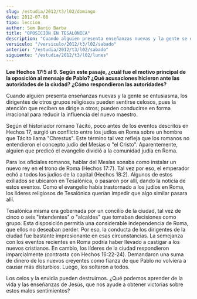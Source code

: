 ```yaml
---
slug: /estudia/2012/t3/l02/domingo
date: 2012-07-08
tipo: leccion
author: Sem Dario Barba
title: "OPOSICIÓN EN TESALÓNICA"
description: "Cuando alguien presenta enseñanzas nuevas y la gente se entusiasma, los  dirigentes de otros grupos religiosos pueden sentirse celosos, pues la atención  que reciben se dirige a otros; pueden conducirse en forma irracional para  reducir la influencia del nuevo maestro."
versiculo: "/versiculo/2012/t3/l02/sabado"
anterior: "/estudia/2012/t3/l02/sabado"
siguiente: "/estudia/2012/t3/l02/lunes"
---
```


**Lee Hechos 17:5 al 9. Según este pasaje, ¿cuál fue el motivo principal de la oposición al mensaje de Pablo? ¿Qué acusaciones hicieron ante las autoridades de la ciudad? ¿Cómo respondieron las autoridades?**

Cuando alguien presenta enseñanzas nuevas y la gente se entusiasma, los dirigentes de otros grupos religiosos pueden sentirse celosos, pues la atención que reciben se dirige a otros; pueden conducirse en forma irracional para reducir la influencia del nuevo maestro.

Según el historiador romano Tácito, poco antes de los eventos descritos en Hechos 17, surgió un conflicto entre los judíos en Roma sobre un hombre que Tácito llama "Chrestus". Este término tal vez refleja que los romanos no entendieron el concepto judío del Mesías o "el Cristo". Aparentemente, alguien que predicó el evangelio dividió a la comunidad judía en Roma.

Para los oficiales romanos, hablar del Mesías sonaba como instalar un nuevo rey en el trono de Roma (Hechos 17:7). Tal vez por eso, el emperador echó a todos los judíos de la capital (Hechos 18:2). Algunos de estos exiliados se ubicaron en Tesalónica, o pasaron por allí, dando la noticia de estos eventos. Como el evangelio había trastornado a los judíos en Roma, los líderes religiosos de Tesalónica querían impedir que algo similar pasara allí.

Tesalónica misma era gobernada por un concilio de la ciudad, tal vez de cinco o seis "intendentes" o "alcaldes" que tomaban decisiones como grupo. Esta disposición permitía una considerable independencia de Roma, que ellos no deseaban perder. Por eso, la conducta de los dirigentes de la ciudad fue bastante impresionante en esas circunstancias. La semejanza con los eventos recientes en Roma podría haber llevado a castigar a los nuevos cristianos. En cambio, los líderes de la ciudad respondieron imparcialmente (contrasta con Hechos 16:22-24). Demandaron una suma de dinero de los nuevos creyentes como fianza de que Pablo no volviera a causar más disturbios. Luego, los soltaron a todos.

Los celos y la envidia pueden destruirnos. ¿Qué podemos aprender de la vida y las enseñanzas de Jesús, que nos ayude a obtener victorias sobre estos malos sentimientos?
